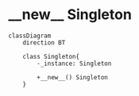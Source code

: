 # \_\_new\_\_ Singleton

```mermaid
classDiagram
    direction BT

    class Singleton{
        -_instance: Singleton

        +__new__() Singleton
    }
```
